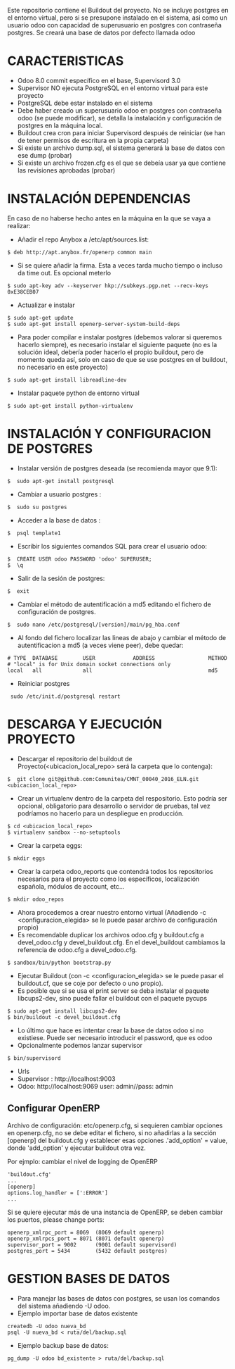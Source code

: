 Este repositorio contiene el Buildout del proyecto.
No se incluye postgres en el entorno virtual, pero si se presupone instalado en el sistema, asi como un usuario odoo con capacidad de superusuario en postgres con contraseña postgres.
Se creará una base de datos por defecto llamada odoo

# CARACTERISTICAS
- Odoo 8.0 commit específico en el base, Supervisord 3.0
- Supervisor NO ejecuta PostgreSQL en el entorno virtual para este proyecto
- PostgreSQL debe estar instalado en el sistema
- Debe haber creado un superusuario odoo en postgres con contraseña odoo (se puede modificar), se detalla la instalación y configuración de postgres en la máquina local.
- Buildout crea cron para iniciar Supervisord después de reiniciar (se han de tener permisos de escritura en la propia carpeta)
- Si existe un archivo dump.sql, el sistema generará la base de datos con ese dump (probar)
- Si existe  un archivo frozen.cfg es el que se debeía usar ya que contiene las revisiones aprobadas (probar)

# INSTALACIÓN DEPENDENCIAS
En caso de no haberse hecho antes en la máquina en la que se vaya a realizar:
- Añadir el repo Anybox a /etc/apt/sources.list:
```
$ deb http://apt.anybox.fr/openerp common main
```
- Si se quiere añadir la firma. Esta a veces tarda mucho tiempo o incluso da time out. Es opcional meterlo
```
$ sudo apt-key adv --keyserver hkp://subkeys.pgp.net --recv-keys 0xE38CEB07
```
- Actualizar e instalar
```
$ sudo apt-get update
$ sudo apt-get install openerp-server-system-build-deps
```
- Para poder compilar e instalar postgres (debemos valorar si queremos hacerlo siempre), es necesario instalar el siguiente paquete (no es la solución ideal, debería poder hacerlo el propio buildout, pero de momento queda así, solo en caso de que se use postgres en el buildout, no necesario en este proyecto)
```
$ sudo apt-get install libreadline-dev
```
- Instalar paquete python de entorno virtual
```
$ sudo apt-get install python-virtualenv
```

# INSTALACIÓN Y CONFIGURACION DE POSTGRES
- Instalar versión de postgres deseada (se recomienda mayor que 9.1):
```
$  sudo apt-get install postgresql
```
- Cambiar a usuario postgres :
```
$  sudo su postgres
```
- Acceder a la base de datos :
```
$  psql template1
```
- Escribir los siguientes comandos SQL para crear el usuario odoo:
```
$  CREATE USER odoo PASSWORD 'odoo' SUPERUSER;
$  \q
```
- Salir de la sesión de postgres:
```
$  exit
```
- Cambiar el método de autentificación a md5 editando el fichero de configuración de postgres.
```
$  sudo nano /etc/postgresql/[version]/main/pg_hba.conf
```
- Al fondo del fichero localizar las lineas de abajo y cambiar el método de autentificacion a md5 (a veces viene peer), debe quedar:
```
# TYPE  DATABASE        USER            ADDRESS                 METHOD
# "local" is for Unix domain socket connections only
local   all             all                                     md5
```
- Reiniciar postgres
```
 sudo /etc/init.d/postgresql restart
```

# DESCARGA Y EJECUCIÓN PROYECTO
- Descargar el  repositorio del buildout de Proyecto(<ubicacion_local_repo> será la carpeta que lo contenga):
```
$  git clone git@github.com:Comunitea/CMNT_00040_2016_ELN.git <ubicacion_local_repo>
```
- Crear un virtualenv dentro de la carpeta del respositorio. Esto podría ser opcional, obligatorio para desarrollo o servidor de pruebas, tal vez podríamos no hacerlo para un despliegue en producción.
```
$ cd <ubicacion_local_repo>
$ virtualenv sandbox --no-setuptools
```
- Crear la carpeta eggs:
```
$ mkdir eggs
```
- Crear la carpeta odoo_reports que contendrá todos los repositorios necesarios para el proyecto como los específicos, localización española, módulos de account, etc...
```
$ mkdir odoo_repos
```
- Ahora procedemos a crear nuestro entorno virtual (Añadiendo -c <configuracion_elegida> se le puede pasar archivo de configuración propio)
- Es recomendable duplicar los archivos odoo.cfg y buildout.cfg a devel_odoo.cfg y devel_buildout.cfg. En el devel_buildout cambiamos la referencia de odoo.cfg a devel_odoo.cfg.
```
$ sandbox/bin/python bootstrap.py
```
- Ejecutar Buildout (con -c <configuracion_elegida> se le puede pasar el buildout.cf, que se coje por defecto o uno propio).
- Es posible que si se usa el print server  se deba instalar el paquete libcups2-dev, sino puede fallar el buildout con el paquete pycups
```
$ sudo apt-get install libcups2-dev
$ bin/buildout -c devel_buildout.cfg
```
- Lo último que hace es intentar crear la base de datos odoo si no existiese. Puede ser necesario introducir el password, que es odoo
- Opcionalmente podemos lanzar supervisor
```
$ bin/supervisord
```
- Urls
- Supervisor : http://localhost:9003
- Odoo: http://localhost:9069
        user: admin//pass: admin

## Configurar OpenERP
Archivo de configuración: etc/openerp.cfg, si sequieren cambiar opciones en  openerp.cfg, no se debe editar el fichero,
si no añadirlas a la sección [openerp] del buildout.cfg
y establecer esas opciones .'add_option' = value, donde 'add_option'  y ejecutar buildout otra vez.

Por ejmplo: cambiar el nivel de logging de OpenERP
```
'buildout.cfg'
...
[openerp]
options.log_handler = [':ERROR']
...
```

Si se quiere ejecutar más de una instancia de OpenERP, se deben cambiar los puertos,
please change ports:
```
openerp_xmlrpc_port = 8069  (8069 default openerp)
openerp_xmlrpcs_port = 8071 (8071 default openerp)
supervisor_port = 9002      (9001 default supervisord)
postgres_port = 5434        (5432 default postgres)
```

# GESTION BASES DE DATOS
- Para manejar las bases de datos con postgres, se usan los comandos del sistema añadiendo -U odoo.
- Ejemplo importar base de datos existente
```
createdb -U odoo nueva_bd
psql -U nueva_bd < ruta/del/backup.sql
```
- Ejemplo backup base de datos:
```
pg_dump -U odoo bd_existente > ruta/del/backup.sql
```
